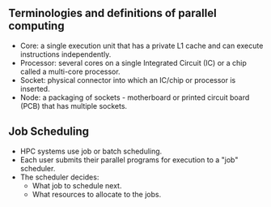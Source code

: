 ## Terminologies and definitions of parallel computing
- Core: a single execution unit that has a private L1 cache and can execute instructions independently.
- Processor: several cores on a single Integrated Circuit (IC) or a chip called a multi-core processor. 
- Socket: physical connector into which an IC/chip or processor is inserted.
- Node: a packaging of sockets - motherboard or printed circuit board (PCB) that has multiple sockets.

## Job Scheduling
- HPC systems use job or batch scheduling.
- Each user submits their parallel programs for execution to a "job" scheduler.
- The scheduler decides:
	- What job to schedule next.
	- What resources to allocate to the jobs.
